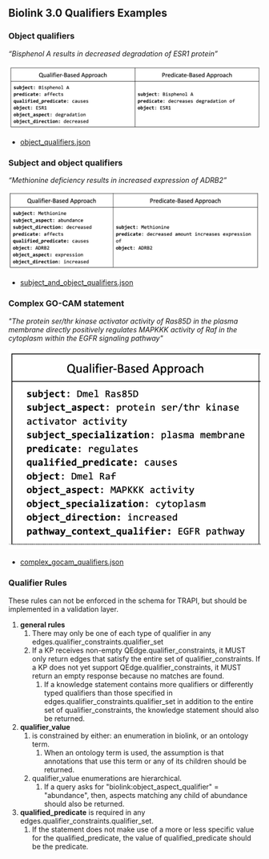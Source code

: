 ## Biolink 3.0 Qualifiers Examples

### Object qualifiers
_“Bisphenol A results in decreased degradation of ESR1 protein”_

![bisphenol](../images/bisphenolA.png)

* [object_qualifiers.json](object_qualifiers.json)

### Subject and object qualifiers
_“Methionine deficiency results in increased expression of ADRB2”_

![methionine](../images/methionine.png)

* [subject_and_object_qualifiers.json](subject_and_object_qualifiers.json)

### Complex GO-CAM statement
_"The protein ser/thr kinase activator activity of Ras85D in the plasma membrane directly positively regulates MAPKKK 
activity of Raf in the cytoplasm within the EGFR signaling pathway"_

![gocam](../images/gocam.png)

* [complex_gocam_qualifiers.json](complex_gocam_qualifiers.json)

### Qualifier Rules

These rules can not be enforced in the schema for TRAPI, but should be implemented in a validation layer.

1. __general rules__
   1. There may only be one of each type of qualifier in any edges.qualifier_constraints.qualifier_set
   2. If a KP receives non-empty QEdge.qualifier_constraints, it MUST only return edges that satisfy the entire set of 
   qualifier_constraints. If a KP does not yet support QEdge.qualifier_constraints, it MUST return an empty response 
   because no matches are found.
      1. If a knowledge statement contains more qualifiers or differently typed qualifiers than those specified in
      edges.qualifier_constraints.qualifier_set in addition to the entire set of qualifier_constraints, the knowledge 
      statement should also be returned.
2. __qualifier_value__  
   1. is constrained by either: an enumeration in biolink, or an ontology term.  
      1. When an ontology term is used, the assumption is that annotations that use this term or any of its children should be returned.
   2. qualifier_value enumerations are hierarchical.  
      1. If a query asks for "biolink:object_aspect_qualifier" = "abundance", 
      then, aspects matching any child of abundance should also be returned. 
3. __qualified_predicate__ is required in any edges.qualifier_constraints.qualifier_set.  
   1. If the statement does not
   make use of a more or less specific value for the qualified_predicate, the value of qualified_predicate should
   be the predicate.